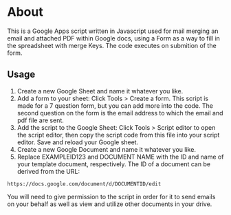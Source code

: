 # About

This is a Google Apps script written in Javascript used for mail merging an email and attached PDF within Google docs, using a Form as a way to fill in the spreadsheet with merge Keys. The code executes on submition of the form.

## Usage
1. Create a new Google Sheet and name it whatever you like.
2. Add a form to your sheet: Click Tools > Create a form. This script is made for a 7 question form, but you can add more into the code. The second question on the form is the email address to which the email and pdf file are sent.
3. Add the script to the Google Sheet: Click Tools > Script editor to open the script editor, then copy the script code from this file into your script editor. Save and reload your Google sheet.
4. Create a new Google Document and name it whatever you like.
5. Replace EXAMPLEID123 and DOCUMENT NAME with the ID and name of your template document, respectively. The ID of a document can be derived from the URL:
```
https://docs.google.com/document/d/DOCUMENTID/edit
```
You will need to give permission to the script in order for it to send emails on your behalf as well as view and utilize other documents in your drive.

